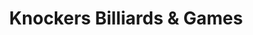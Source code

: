 ---
title: "Knockers Billiards & Games"
url: /shamokin/knockers-billiards-and-games/
shop: convenience
---